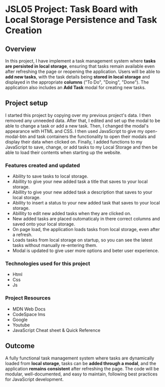 # JSL05 Project: Task Board with Local Storage Persistence and Task Creation

## Overview

In this project, I have implement a task management system where **tasks are persisted in local storage**, ensuring that tasks remain available even after refreshing the page or reopening the application. Users will be able to **add new tasks**, with the task details being **stored in local storage** and displayed in the appropriate **columns** ("To Do", "Doing", "Done"). The application also includes an **Add Task** modal for creating new tasks.

## Project setup

I started this project by copying over my previous project's data. I then removed any unneeded data. After that, I edited and set up the modal to be able to change a task or add a new task. Then, I changed the modal's appearance with HTML and CSS. I then used JavaScript to give my open-modal-btn and task containers the functionality to open their modals and display their data when clicked on. Finally, I added functions to my JavaScript to save, change, or add tasks to my Local Storage and then be able to load their contents when starting up the website.

### Features created and updated

- Ability to save tasks to local storage.
- Abillity to give your new added task a title that saves to your local storage.
- Abillity to give your new added task a description that saves to your local storage.
- Ability to insert a status to your new added task that saves to your local storage.
- Abillity to edit new added tasks when they are clicked on.
- New added tasks are placed outomaticaly in there correct columns and saved onto your local storage.
- On page load, the application loads tasks from local storage, even after a refresh.
- Loads tasks from local storage on startup, so you can see the latest tasks without manually re-entering them.
- Modal is updated to give user more options and beter user experience.

### Technologies used for this project

- Html
- Css
- Js

### Project Resources

- MDN Web Docs
- CodeSpace lms
- Google
- Youtube
- JavaScript Cheat sheet & Quick Reference


## Outcome

A fully functional task management system where tasks are dynamically loaded from **local storage**, tasks can be **added through a modal**, and the application **remains consistent** after refreshing the page. The code will be modular, well-documented, and easy to maintain, following best practices for JavaScript development.
